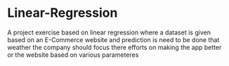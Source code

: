 # Linear-Regression
A project exercise based on linear regression where a dataset is given based on an E-Commerce website and prediction is need to be done that weather the company should
focus there efforts on making the app better or the website based on various parameteres
